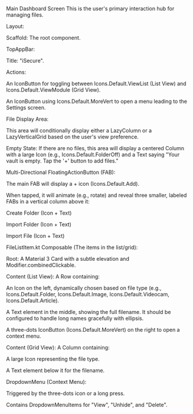 Main Dashboard Screen 
This is the user's primary interaction hub for managing files.

Layout:

Scaffold: The root component.

TopAppBar:

Title: "iSecure".

Actions:

An IconButton for toggling between Icons.Default.ViewList (List View) and Icons.Default.ViewModule (Grid View).

An IconButton using Icons.Default.MoreVert to open a menu leading to the Settings screen.

File Display Area:

This area will conditionally display either a LazyColumn or a LazyVerticalGrid based on the user's view preference.

Empty State: If there are no files, this area will display a centered Column with a large Icon (e.g., Icons.Default.FolderOff) and a Text saying "Your vault is empty. Tap the '+' button to add files."

Multi-Directional FloatingActionButton (FAB):

The main FAB will display a + icon (Icons.Default.Add).

When tapped, it will animate (e.g., rotate) and reveal three smaller, labeled FABs in a vertical column above it:

Create Folder (Icon + Text)

Import Folder (Icon + Text)

Import File (Icon + Text)

FileListItem.kt Composable (The items in the list/grid):

Root: A Material 3 Card with a subtle elevation and Modifier.combinedClickable.

Content (List View): A Row containing:

An Icon on the left, dynamically chosen based on file type (e.g., Icons.Default.Folder, Icons.Default.Image, Icons.Default.Videocam, Icons.Default.Article).

A Text element in the middle, showing the full filename. It should be configured to handle long names gracefully with ellipsis.

A three-dots IconButton (Icons.Default.MoreVert) on the right to open a context menu.

Content (Grid View): A Column containing:

A large Icon representing the file type.

A Text element below it for the filename.

DropdownMenu (Context Menu):

Triggered by the three-dots icon or a long press.

Contains DropdownMenuItems for "View", "Unhide", and "Delete".